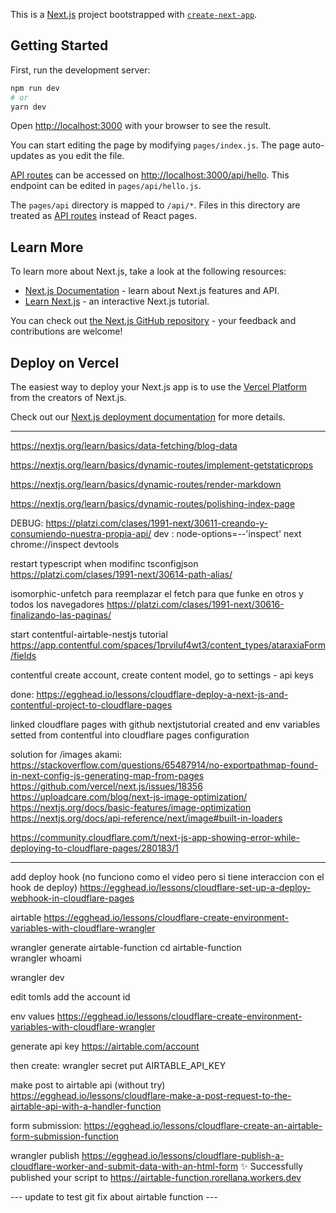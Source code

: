 This is a [Next.js](https://nextjs.org/) project bootstrapped with [`create-next-app`](https://github.com/vercel/next.js/tree/canary/packages/create-next-app).

## Getting Started

First, run the development server:

```bash
npm run dev
# or
yarn dev
```

Open [http://localhost:3000](http://localhost:3000) with your browser to see the result.

You can start editing the page by modifying `pages/index.js`. The page auto-updates as you edit the file.

[API routes](https://nextjs.org/docs/api-routes/introduction) can be accessed on [http://localhost:3000/api/hello](http://localhost:3000/api/hello). This endpoint can be edited in `pages/api/hello.js`.

The `pages/api` directory is mapped to `/api/*`. Files in this directory are treated as [API routes](https://nextjs.org/docs/api-routes/introduction) instead of React pages.

## Learn More

To learn more about Next.js, take a look at the following resources:

- [Next.js Documentation](https://nextjs.org/docs) - learn about Next.js features and API.
- [Learn Next.js](https://nextjs.org/learn) - an interactive Next.js tutorial.

You can check out [the Next.js GitHub repository](https://github.com/vercel/next.js/) - your feedback and contributions are welcome!

## Deploy on Vercel

The easiest way to deploy your Next.js app is to use the [Vercel Platform](https://vercel.com/new?utm_medium=default-template&filter=next.js&utm_source=create-next-app&utm_campaign=create-next-app-readme) from the creators of Next.js.

Check out our [Next.js deployment documentation](https://nextjs.org/docs/deployment) for more details.

________________________________________________________________

https://nextjs.org/learn/basics/data-fetching/blog-data


https://nextjs.org/learn/basics/dynamic-routes/implement-getstaticprops


https://nextjs.org/learn/basics/dynamic-routes/render-markdown

https://nextjs.org/learn/basics/dynamic-routes/polishing-index-page


DEBUG: 
https://platzi.com/clases/1991-next/30611-creando-y-consumiendo-nuestra-propia-api/
dev : node-options=--'inspect' next
chrome://inspect
devtools


restart typescript when modifinc tsconfigjson
https://platzi.com/clases/1991-next/30614-path-alias/



isomorphic-unfetch
para reemplazar el fetch para que funke en otros y todos los navegadores
https://platzi.com/clases/1991-next/30616-finalizando-las-paginas/


start contentful-airtable-nestjs tutorial
https://app.contentful.com/spaces/1prviluf4wt3/content_types/ataraxiaForm/fields

contentful create account, create content model, go to settings - api keys

done:
https://egghead.io/lessons/cloudflare-deploy-a-next-js-and-contentful-project-to-cloudflare-pages

linked cloudflare pages with github nextjstutorial created and env variables setted from contentful into cloudflare pages configuration

solution for /images akami:
https://stackoverflow.com/questions/65487914/no-exportpathmap-found-in-next-config-js-generating-map-from-pages
https://github.com/vercel/next.js/issues/18356
https://uploadcare.com/blog/next-js-image-optimization/
https://nextjs.org/docs/basic-features/image-optimization
https://nextjs.org/docs/api-reference/next/image#built-in-loaders

https://community.cloudflare.com/t/next-js-app-showing-error-while-deploying-to-cloudflare-pages/280183/1

________________________________________________


add deploy hook (no funciono como el video pero si tiene interaccion con el hook de deploy)
https://egghead.io/lessons/cloudflare-set-up-a-deploy-webhook-in-cloudflare-pages


airtable
https://egghead.io/lessons/cloudflare-create-environment-variables-with-cloudflare-wrangler

wrangler generate airtable-function
cd airtable-function  
wrangler whoami

wrangler dev

edit tomls add the account id


env values
https://egghead.io/lessons/cloudflare-create-environment-variables-with-cloudflare-wrangler

generate api key 
https://airtable.com/account

then create:
wrangler secret put AIRTABLE_API_KEY 


make post to airtable api (without try)
https://egghead.io/lessons/cloudflare-make-a-post-request-to-the-airtable-api-with-a-handler-function

form submission:
https://egghead.io/lessons/cloudflare-create-an-airtable-form-submission-function

wrangler publish
https://egghead.io/lessons/cloudflare-publish-a-cloudflare-worker-and-submit-data-with-an-html-form
✨  Successfully published your script to
 https://airtable-function.rorellana.workers.dev

 --- update to test git fix about airtable function ---


 